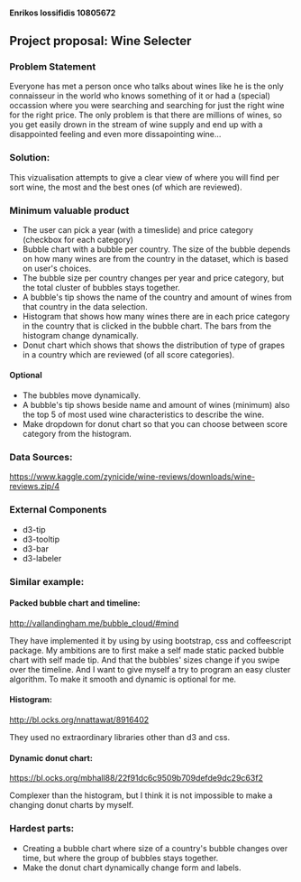 #### Enrikos Iossifidis 10805672

## Project proposal: Wine Selecter

### Problem Statement
Everyone has met a person once who talks about wines like he is the only connaisseur in the world who knows something of it or had a (special) occassion where you were searching and searching for just the right wine for the right price. The only problem is that there are millions of wines, so you get easily drown in the stream of wine supply and end up with a disappointed feeling and even more dissapointing wine...

### Solution:

This vizualisation attempts to give a clear view of where you will find per sort wine, the most and the best ones (of which are reviewed). 

### Minimum valuable product

* The user can pick a year (with a timeslide) and price category (checkbox for each category)
* Bubble chart with a bubble per country. The size of the bubble depends on how many wines are from the country in the dataset, which is based on user's choices. 
* The bubble size per country changes per year and price category, but the total cluster of bubbles stays together.
* A bubble's tip shows the name of the country and amount of wines from that country in the data selection.
* Histogram that shows how many wines there are in each price category in the country that is clicked in the bubble chart. The bars from the histogram change dynamically.
* Donut chart which shows that shows the distribution of type of grapes in a country which are reviewed (of all score categories).

#### Optional

* The bubbles move dynamically.
* A bubble's tip shows beside name and amount of wines (minimum) also the top 5 of most used wine characteristics to describe the wine.
* Make dropdown for donut chart so that you can choose between score category from the histogram.

### Data Sources:

https://www.kaggle.com/zynicide/wine-reviews/downloads/wine-reviews.zip/4

### External Components

* d3-tip
* d3-tooltip
* d3-bar
* d3-labeler

### Similar example: 

#### Packed bubble chart and timeline:
http://vallandingham.me/bubble_cloud/#mind 

They have implemented it by using by using bootstrap, css and coffeescript package. My ambitions are to first make a self made static packed bubble chart with self made tip. And that the bubbles' sizes change if you swipe over the timeline. And I want to give myself a try to program an easy cluster algorithm. To make it smooth and dynamic is optional for me.

#### Histogram:
http://bl.ocks.org/nnattawat/8916402

They used no extraordinary libraries other than d3 and css.

#### Dynamic donut chart:
https://bl.ocks.org/mbhall88/22f91dc6c9509b709defde9dc29c63f2

Complexer than the histogram, but I think it is not impossible to make a changing donut charts by myself.

### Hardest parts:

* Creating a bubble chart where size of a country's bubble changes over time, but where the group of bubbles stays together.
* Make the donut chart dynamically change form and labels.




